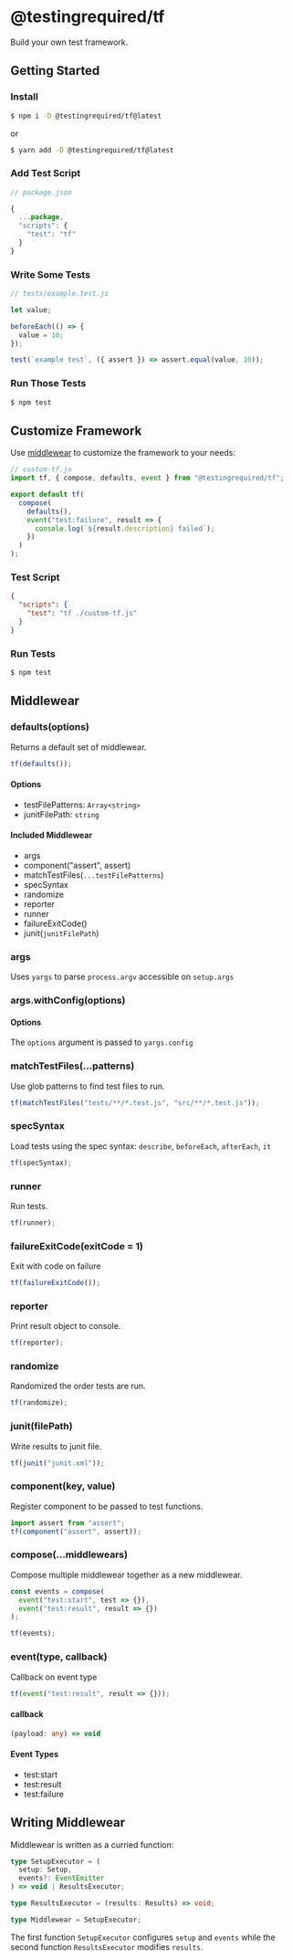 # @testingrequired/tf

Build your own test framework.

## Getting Started

### Install

```bash
$ npm i -D @testingrequired/tf@latest
```

or

```bash
$ yarn add -D @testingrequired/tf@latest
```

### Add Test Script

```javascript
// package.json

{
  ...package,
  "scripts": {
    "test": "tf"
  }
}
```

### Write Some Tests

```javascript
// tests/example.test.js

let value;

beforeEach(() => {
  value = 10;
});

test(`example test`, ({ assert }) => assert.equal(value, 10));
```

### Run Those Tests

```bash
$ npm test
```

## Customize Framework

Use [middlewear](#middlewear) to customize the framework to your needs:

```javascript
// custom-tf.js
import tf, { compose, defaults, event } from "@testingrequired/tf";

export default tf(
  compose(
    defaults(),
    event("test:failure", result => {
      console.log(`${result.description} failed`);
    })
  )
);
```

### Test Script

```json
{
  "scripts": {
    "test": "tf ./custom-tf.js"
  }
}
```

### Run Tests

```bash
$ npm test
```

## Middlewear

### defaults(options)

Returns a default set of middlewear.

```javascript
tf(defaults());
```

#### Options

- testFilePatterns: `Array<string>`
- junitFilePath: `string`

#### Included Middlewear

- args
- component("assert", assert)
- matchTestFiles(`...testFilePatterns`)
- specSyntax
- randomize
- reporter
- runner
- failureExitCode()
- junit(`junitFilePath`)

### args

Uses `yargs` to parse `process.argv` accessible on `setup.args`

### args.withConfig(options)

#### Options

The `options` argument is passed to `yargs.config`

### matchTestFiles(...patterns)

Use glob patterns to find test files to run.

```javascript
tf(matchTestFiles("tests/**/*.test.js", "src/**/*.test.js"));
```

### specSyntax

Load tests using the spec syntax: `describe`, `beforeEach`, `afterEach`, `it`

```javascript
tf(specSyntax);
```

### runner

Run tests.

```javascript
tf(runner);
```

### failureExitCode(exitCode = 1)

Exit with code on failure

```javascript
tf(failureExitCode());
```

### reporter

Print result object to console.

```javascript
tf(reporter);
```

### randomize

Randomized the order tests are run.

```javascript
tf(randomize);
```

### junit(filePath)

Write results to junit file.

```javascript
tf(junit("junit.xml"));
```

### component(key, value)

Register component to be passed to test functions.

```javascript
import assert from "assert";
tf(component("assert", assert));
```

### compose(...middlewears)

Compose multiple middlewear together as a new middlewear.

```javascript
const events = compose(
  event("test:start", test => {}),
  event("test:result", result => {})
);

tf(events);
```

### event(type, callback)

Callback on event type

```javascript
tf(event("test:result", result => {}));
```

#### callback

```typescript
(payload: any) => void
```

#### Event Types

- test:start
- test:result
- test:failure

## Writing Middlewear

Middlewear is written as a curried function:

```typescript
type SetupExecutor = (
  setup: Setup,
  events?: EventEmitter
) => void | ResultsExecutor;

type ResultsExecutor = (results: Results) => void;

type Middlewear = SetupExecutor;
```

The first function `SetupExecutor` configures `setup` and `events` while the second function `ResultsExecutor` modifies `results`.
